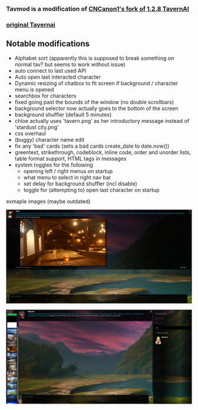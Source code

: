 ### Tavmod is a modification of [CNCanon1's fork of 1.2.8 TavernAI](https://github.com/CncAnon1/TavernAITurbo)

### [original Tavernai](https://github.com/TavernAI/TavernAI)

## Notable modifications
* Alphabet sort (apparently this is supposed to break something on normal tav? but seems to work without issue)
* auto connect to last used API
* Auto open last interacted character
* Dynamic resizing of chatbox to fit screen if background / character menu is opened
* searchbox for characters
* fixed going past the bounds of the window (no double scrollbars)
* background selector now actually goes to the bottom of the screen
* background shuffler (default 5 minutes)
* chloe actually uses 'tavern.png' as her introductory message instead of 'stardust city.png'
* css overhaul
* (buggy) character name edit
* fix any 'bad' cards (sets a bad cards create_date to date.now())
* greentext, strikethrough, codeblock, inline code, order and unorder lists, table format support, HTML tags in messages
* system toggles for the following
  * opening left / right menus on startup
  * what menu to select in right nav bar
  * set delay for background shuffler (incl disable)
  * toggle for (attempting to) open last character on startup 

exmaple images (maybe outdated)

![chloe greeting](github_images/chloe.png "chloe greeting")

![exmaple of dynamic resize](github_images/example.png "chloe greeting")

